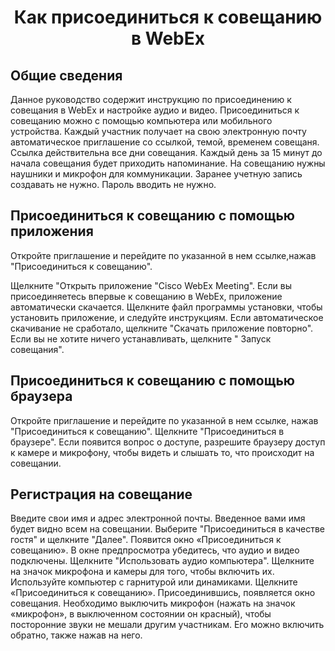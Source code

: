 ﻿#  <p align=center> Как присоединиться к совещанию в WebEx 

## Общие сведения

Данное руководство содержит инструкцию по присоединению к совещания в WebEx и настройке аудио и видео.
Присоединиться к совещанию можно с помощью компьютера или мобильного устройства.
Каждый участник получает на свою электронную почту автоматическое приглашение со ссылкой, темой, временем совещаня.
Ссылка действительна все дни совещания.
Каждый день за 15 минут до начала совещания будет приходить напоминание. 
На совещанию нужны наушники и микрофон для коммуникации.
Заранее учетную запись создавать не нужно. Пароль вводить не нужно.
 
  
## Присоединиться к совещанию с помощью приложения

Откройте приглашение и перейдите по указанной в нем ссылке,нажав "Присоединиться к совещанию".

Щелкните "Открыть приложение "Cisco WebEx Meeting".
Если вы присоединяетесь впервые к совещанию в WebEx, приложение автоматически скачается. Щелкните файл программы установки, чтобы установить приложение, и следуйте инструкциям.
Если автоматическое скачивание не сработало, щелкните "Скачать приложение повторно". 
Если вы не хотите ничего устанавливать, щелкните " Запуск совещания".
  

## Присоединиться к совещанию с помощью браузера

Откройте приглашение и перейдите по указанной в нем ссылке, нажав "Присоединиться к совещанию".
Щелкните "Присоединиться в браузере".
Если появится вопрос о доступе, разрешите браузеру доступ к камере и микрофону, чтобы видеть и слышать то, что происходит на совещании.

## Регистрация на совещание

Введите свои имя и адрес электронной почты.
Введенное вами имя будет видно всем на совещании.
Выберите "Присоединиться в качестве гостя" и щелкните "Далее". 
Появится окно «Присоединиться к совещанию».
В окне предпросмотра убедитесь, что аудио и видео подключены. 
Щелкните "Использовать аудио компьютера". 
Щелкните на значок микрофона и камеры для того, чтобы включить их.
Используйте компьютер с гарнитурой или динамиками.
Щелкните «Присоединиться к совещанию». 
Присоединившись, появляется окно совещания. Необходимо выключить микрофон (нажать на значок «микрофон», в выключенном состоянии он красный), чтобы посторонние звуки не мешали другим участникам. Его можно включить обратно, также нажав на него.

